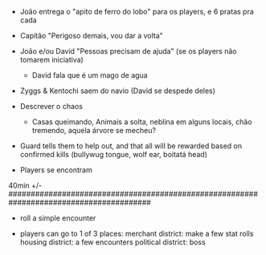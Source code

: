 - João entrega o "apito de ferro do lobo" para os players, e 6 pratas pra cada

- Capitão "Perigoso demais, vou dar a volta"

- João e/ou David "Pessoas precisam de ajuda" (se os players não tomarem iniciativa)
  - David fala que é um mago de agua

- Zyggs & Kentochi saem do navio (David se despede deles)

- Descrever o chaos
  - Casas queimando, Animais a solta, neblina em alguns locais, chão tremendo,
    aquela árvore se mecheu?

- Guard tells them to help out, and that all will be rewarded based on confirmed kills (bullywug tongue, wolf ear, boitatá head)

- Players se encontram

40min +/- ########################################################################################

- roll a simple encounter

- players can go to 1 of 3 places:
    merchant district: make a few stat rolls
    housing district: a few encounters
    political district: boss